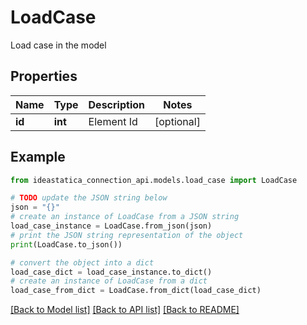 # LoadCase

Load case in the model

## Properties

Name | Type | Description | Notes
------------ | ------------- | ------------- | -------------
**id** | **int** | Element Id | [optional] 

## Example

```python
from ideastatica_connection_api.models.load_case import LoadCase

# TODO update the JSON string below
json = "{}"
# create an instance of LoadCase from a JSON string
load_case_instance = LoadCase.from_json(json)
# print the JSON string representation of the object
print(LoadCase.to_json())

# convert the object into a dict
load_case_dict = load_case_instance.to_dict()
# create an instance of LoadCase from a dict
load_case_from_dict = LoadCase.from_dict(load_case_dict)
```
[[Back to Model list]](../README.md#documentation-for-models) [[Back to API list]](../README.md#documentation-for-api-endpoints) [[Back to README]](../README.md)


